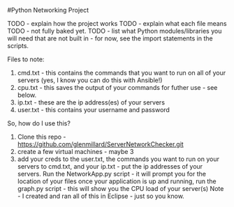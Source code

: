 #Python Networking Project

TODO - explain how the project works
TODO - explain what each file means
TODO - not fully baked yet.
TODO - list what Python modules/libraries you will need that are not built in - for now, see the import statements in the scripts.

Files to note:
1. cmd.txt - this contains the commands that you want to run on all of your servers (yes, I know you can do this with Ansible!)
2. cpu.txt - this saves the output of your commands for futher use - see below.
3. ip.txt - these are the ip address(es) of your servers
4. user.txt - this contains your username and password

So, how do I use this?
1. Clone this repo - https://github.com/glenmillard/ServerNetworkChecker.git
2. create a few virtual machines - maybe 3
3. add your creds to the user.txt, the commands you want to run on your servers to cmd.txt, and your ip.txt - put the ip addresses of your servers.
Run the NetworkApp.py script - it will prompt you for the location of your files
once your application is up and running, run the graph.py script - this will show you the CPU load of your server(s)
Note - I created and ran all of this in Eclipse - just so you know.